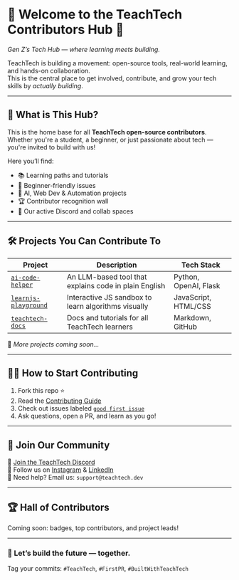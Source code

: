 # 👋 Welcome to the TeachTech Contributors Hub 🚀  

*Gen Z’s Tech Hub — where learning meets building.*

TeachTech is building a movement: open-source tools, real-world learning, and hands-on collaboration.  
This is the central place to get involved, contribute, and grow your tech skills by *actually building*.

---
## 🌟 What is This Hub?

This is the home base for all **TeachTech open-source contributors**.  
Whether you're a student, a beginner, or just passionate about tech — you're invited to build with us!

Here you’ll find:
- 📚 Learning paths and tutorials
- 🔧 Beginner-friendly issues
- 🧠 AI, Web Dev & Automation projects
- 🏆 Contributor recognition wall
- 💬 Our active Discord and collab spaces

---

## 🛠 Projects You Can Contribute To

| Project | Description | Tech Stack |
|--------|-------------|------------|
| [`ai-code-helper`](https://github.com/teachtechdev/ai-code-helper) | An LLM-based tool that explains code in plain English | Python, OpenAI, Flask |
| [`learnjs-playground`](https://github.com/teachtechdev/learnjs-playground) | Interactive JS sandbox to learn algorithms visually | JavaScript, HTML/CSS |
| [`teachtech-docs`](https://github.com/teachtechdev/teachtech-docs) | Docs and tutorials for all TeachTech learners | Markdown, GitHub |

🔗 *More projects coming soon…*

---

## 🧑‍💻 How to Start Contributing

1. Fork this repo ⭐  
2. Read the [Contributing Guide](CONTRIBUTING.md)  
3. Check out issues labeled [`good first issue`](https://github.com/teachtech-org/teachtech-contributors-hub/issues?q=is%3Aissue+is%3Aopen+label%3A%22good+first+issue%22)  
4. Ask questions, open a PR, and learn as you go!

---

## 💬 Join Our Community

📢 [Join the TeachTech Discord](https://discord.gg/qP8tCYpxtj)  
📸 Follow us on [Instagram](https://www.instagram.com/teachtechdev/) & [LinkedIn](https://linkedin.com/company/teachtech)  
📧 Need help? Email us: `support@teachtech.dev`

---

## 🏆 Hall of Contributors

Coming soon: badges, top contributors, and project leads!

---

### 🚀 Let’s build the future — together.  
Tag your commits: `#TeachTech`, `#FirstPR`, `#BuiltWithTeachTech`
